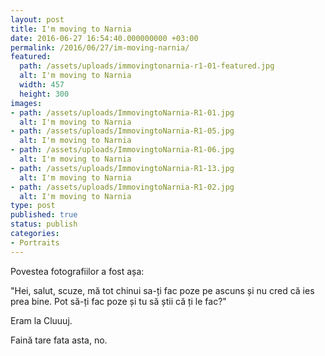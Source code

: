```yaml
---
layout: post
title: I'm moving to Narnia
date: 2016-06-27 16:54:40.000000000 +03:00
permalink: /2016/06/27/im-moving-narnia/
featured:
  path: /assets/uploads/immovingtonarnia-r1-01-featured.jpg
  alt: I'm moving to Narnia
  width: 457
  height: 300
images:
- path: /assets/uploads/ImmovingtoNarnia-R1-01.jpg
  alt: I'm moving to Narnia
- path: /assets/uploads/ImmovingtoNarnia-R1-05.jpg
  alt: I'm moving to Narnia
- path: /assets/uploads/ImmovingtoNarnia-R1-06.jpg
  alt: I'm moving to Narnia
- path: /assets/uploads/ImmovingtoNarnia-R1-13.jpg
  alt: I'm moving to Narnia
- path: /assets/uploads/ImmovingtoNarnia-R1-02.jpg
  alt: I'm moving to Narnia
type: post
published: true
status: publish
categories:
- Portraits
---
```

Povestea fotografiilor a fost așa:

"Hei, salut, scuze, mă tot chinui sa-ți fac poze pe ascuns și nu cred că ies prea bine.
Pot să-ți fac poze și tu să știi că ți le fac?"

Eram la Cluuuj.

Faină tare fata asta, no.
